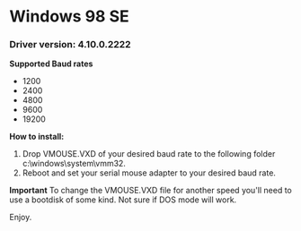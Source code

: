
# Windows 98 SE
### Driver version: 4.10.0.2222
**Supported Baud rates**
 - 1200
 - 2400
 - 4800
 - 9600
 - 19200
 
**How to install:**
 1. Drop VMOUSE.VXD of your desired baud rate to the following folder c:\windows\system\vmm32.
 2. Reboot and set your serial mouse adapter to your desired baud rate.
 
**Important**
To change the VMOUSE.VXD file for another speed you'll need to use a bootdisk of some kind. Not sure if DOS mode will work.

Enjoy.
